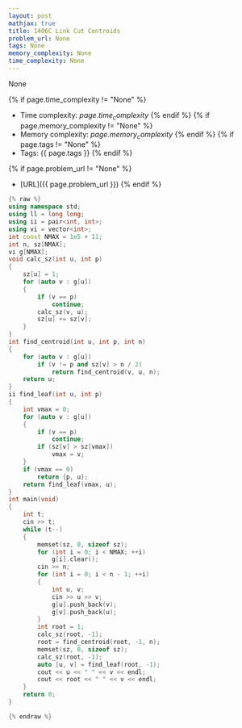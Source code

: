 ```yaml
---
layout: post
mathjax: true
title: 1406C Link Cut Centroids
problem_url: None
tags: None
memory_complexity: None
time_complexity: None
---
```


None


{% if page.time_complexity != "None" %}
- Time complexity: ${{ page.time_complexity }}$
{% endif %}
{% if page.memory_complexity != "None" %}
- Memory complexity: ${{ page.memory_complexity }}$
{% endif %}
{% if page.tags != "None" %}
- Tags: {{ page.tags }}
{% endif %}

{% if page.problem_url != "None" %}
- [URL]({{ page.problem_url }})
{% endif %}

```cpp
{% raw %}
using namespace std;
using ll = long long;
using ii = pair<int, int>;
using vi = vector<int>;
int const NMAX = 1e5 + 11;
int n, sz[NMAX];
vi g[NMAX];
void calc_sz(int u, int p)
{
    sz[u] = 1;
    for (auto v : g[u])
    {
        if (v == p)
            continue;
        calc_sz(v, u);
        sz[u] += sz[v];
    }
}
int find_centroid(int u, int p, int n)
{
    for (auto v : g[u])
        if (v != p and sz[v] > n / 2)
            return find_centroid(v, u, n);
    return u;
}
ii find_leaf(int u, int p)
{
    int vmax = 0;
    for (auto v : g[u])
    {
        if (v == p)
            continue;
        if (sz[v] > sz[vmax])
            vmax = v;
    }
    if (vmax == 0)
        return {p, u};
    return find_leaf(vmax, u);
}
int main(void)
{
    int t;
    cin >> t;
    while (t--)
    {
        memset(sz, 0, sizeof sz);
        for (int i = 0; i < NMAX; ++i)
            g[i].clear();
        cin >> n;
        for (int i = 0; i < n - 1; ++i)
        {
            int u, v;
            cin >> u >> v;
            g[u].push_back(v);
            g[v].push_back(u);
        }
        int root = 1;
        calc_sz(root, -1);
        root = find_centroid(root, -1, n);
        memset(sz, 0, sizeof sz);
        calc_sz(root, -1);
        auto [u, v] = find_leaf(root, -1);
        cout << u << " " << v << endl;
        cout << root << " " << v << endl;
    }
    return 0;
}

{% endraw %}
```